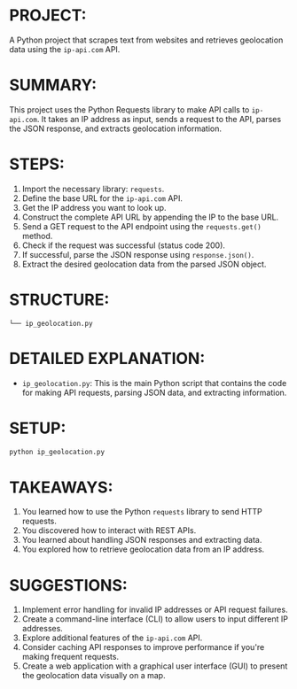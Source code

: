 # PROJECT:

A Python project that scrapes text from websites and retrieves geolocation data using the `ip-api.com` API.

# SUMMARY:

This project uses the Python Requests library to make API calls to `ip-api.com`. It takes an IP address as input, sends a request to the API, parses the JSON response, and extracts geolocation information.

# STEPS:

1. Import the necessary library: `requests`.
2. Define the base URL for the `ip-api.com` API.
3. Get the IP address you want to look up.
4. Construct the complete API URL by appending the IP to the base URL.
5. Send a GET request to the API endpoint using the `requests.get()` method.
6. Check if the request was successful (status code 200).
7. If successful, parse the JSON response using `response.json()`.
8. Extract the desired geolocation data from the parsed JSON object.

# STRUCTURE:

```
└── ip_geolocation.py

```

# DETAILED EXPLANATION:

- `ip_geolocation.py`: This is the main Python script that contains the code for making API requests, parsing JSON data, and extracting information.
# SETUP:

```bash
python ip_geolocation.py
```

# TAKEAWAYS:

1. You learned how to use the Python `requests` library to send HTTP requests.
2. You discovered how to interact with REST APIs.
3. You learned about handling JSON responses and extracting data.
4. You explored how to retrieve geolocation data from an IP address.

# SUGGESTIONS:

1. Implement error handling for invalid IP addresses or API request failures.
2. Create a command-line interface (CLI) to allow users to input different IP addresses.
3. Explore additional features of the `ip-api.com` API.
4. Consider caching API responses to improve performance if you're making frequent requests.
5. Create a web application with a graphical user interface (GUI) to present the geolocation data visually on a map.